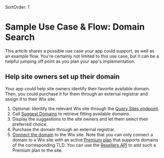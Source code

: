 SortOrder: 1
# Sample Use Case & Flow: Domain Search


This article shares a possible use case your app could support, as well as an example flow. 
You're certainly not limited to this use case, but it can be a helpful jumping off point 
as you plan your app's implementation.


## Help site owners set up their domain


Your app could help site owners identify their favorite available domain. 
Then, you could purchase it for them through an external registrar and 
assign it to their Wix site.

1. Optional: Identify the relevant Wix site through the 
    [Query Sites endpoint](https://dev.wix.com/api/rest/account-level-apis/sites/query-sites).
1. Call [Suggest Domains](https://dev.wix.com/api/rest/account-level-apis/domain-search/suggest-domains) 
    to retrieve fitting available domains.
1. Display the suggestions to the site owners and let them select their preferred choice.
1. Purchase the domain through an external registrar.
1. [Connect the domain](https://dev.wix.com/api/rest/account-level-apis/domains/connect-domain)
    to the Wix site. Note that you can only connect a domain to a Wix site with an active 
    [Premium plan](https://support.wix.com/en/article/upgrading-your-site-to-premium-3066683) 
    that supports domains of the corresponding TLD. You can use the 
    [Resellers API](https://dev.wix.com/api/rest/account-level-apis/resellers/packages/create-package-v2) 
    to add such a Premium plan to the site.

